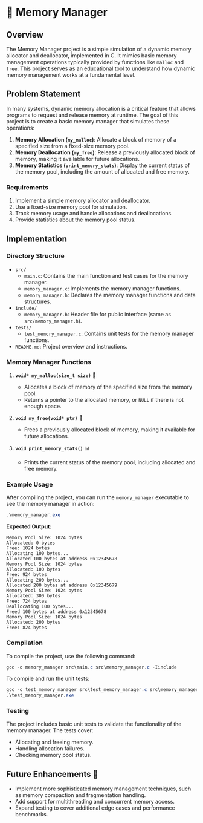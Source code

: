 
# 🧠 Memory Manager


## Overview

The Memory Manager project is a simple simulation of a dynamic memory allocator and deallocator, implemented in C. It mimics basic memory management operations typically provided by functions like `malloc` and `free`. This project serves as an educational tool to understand how dynamic memory management works at a fundamental level.

## Problem Statement

In many systems, dynamic memory allocation is a critical feature that allows programs to request and release memory at runtime. The goal of this project is to create a basic memory manager that simulates these operations:

1. **Memory Allocation (`my_malloc`)**: Allocate a block of memory of a specified size from a fixed-size memory pool.
2. **Memory Deallocation (`my_free`)**: Release a previously allocated block of memory, making it available for future allocations.
3. **Memory Statistics (`print_memory_stats`)**: Display the current status of the memory pool, including the amount of allocated and free memory.

### Requirements

1. Implement a simple memory allocator and deallocator.
2. Use a fixed-size memory pool for simulation.
3. Track memory usage and handle allocations and deallocations.
4. Provide statistics about the memory pool status.

## Implementation

### Directory Structure

- `src/`
  - `main.c`: Contains the main function and test cases for the memory manager.
  - `memory_manager.c`: Implements the memory manager functions.
  - `memory_manager.h`: Declares the memory manager functions and data structures.
- `include/`
  - `memory_manager.h`: Header file for public interface (same as `src/memory_manager.h`).
- `tests/`
  - `test_memory_manager.c`: Contains unit tests for the memory manager functions.
- `README.md`: Project overview and instructions.

### Memory Manager Functions

1. **`void* my_malloc(size_t size)`** 🧩
   - Allocates a block of memory of the specified size from the memory pool.
   - Returns a pointer to the allocated memory, or `NULL` if there is not enough space.

2. **`void my_free(void* ptr)`** 🔄
   - Frees a previously allocated block of memory, making it available for future allocations.

3. **`void print_memory_stats()`** 📊
   - Prints the current status of the memory pool, including allocated and free memory.

### Example Usage

After compiling the project, you can run the `memory_manager` executable to see the memory manager in action:

```powershell
.\memory_manager.exe
```

**Expected Output:**

```
Memory Pool Size: 1024 bytes
Allocated: 0 bytes
Free: 1024 bytes
Allocating 100 bytes...
Allocated 100 bytes at address 0x12345678
Memory Pool Size: 1024 bytes
Allocated: 100 bytes
Free: 924 bytes
Allocating 200 bytes...
Allocated 200 bytes at address 0x12345679
Memory Pool Size: 1024 bytes
Allocated: 300 bytes
Free: 724 bytes
Deallocating 100 bytes...
Freed 100 bytes at address 0x12345678
Memory Pool Size: 1024 bytes
Allocated: 200 bytes
Free: 824 bytes
```

### Compilation

To compile the project, use the following command:

```powershell
gcc -o memory_manager src\main.c src\memory_manager.c -Iinclude
```

To compile and run the unit tests:

```powershell
gcc -o test_memory_manager src\test_memory_manager.c src\memory_manager.c -Iinclude
.\test_memory_manager.exe
```

### Testing

The project includes basic unit tests to validate the functionality of the memory manager. The tests cover:

- Allocating and freeing memory.
- Handling allocation failures.
- Checking memory pool status.

## Future Enhancements 🚀

- Implement more sophisticated memory management techniques, such as memory compaction and fragmentation handling.
- Add support for multithreading and concurrent memory access.
- Expand testing to cover additional edge cases and performance benchmarks.

